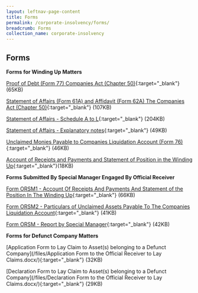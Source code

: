 ```yaml
---
layout: leftnav-page-content
title: Forms
permalink: /corporate-insolvency/forms/
breadcrumb: Forms
collection_name: corporate-insolvency
---
```


Forms
---

**Forms for Winding Up Matters**

[Proof of Debt (Form 77) Companies Act (Chapter 50)](/files/linkclick1664.doc/){:target="_blank"} (65KB)<br>

[Statement of Affairs (Form 61A) and Affidavit (Form 62A) The Companies Act (Chapter 50)](/files/linkclickfbe0.doc/){:target="_blank"} (107KB)<br>

[Statement of Affairs - Schedule A to L](/files/Schedule_A_L.xls/){:target="_blank"} (204KB)<br>

[Statement of Affairs - Explanatory notes](/files/linkclick99f4.pdf/){:target="_blank"} (49KB)<br>

[Unclaimed Monies Payable to Companies Liquidation Account (Form 76)](/files/UnclaimedMoniespayabletoCompaniesLiquidationAccountForm76.pdf/){:target="_blank"} (46KB)<br>

[Account of Receipts and Payments and Statement of Position in the Winding Up](/files/Acountofreceipts&payments.pdf/){:target="_blank"}(18KB)<br>


**Forms Submitted By Special Manager Engaged By Official Receiver**

[Form ORSM1 - Account Of Receipts And Payments And Statement of the Position In The Winding Up](/files/linkclickff1b.doc/){:target="_blank"} (66KB)<br>

[Form ORSM2 - Particulars of Unclaimed Assets Payable To The Companies Liquidation Account](/files/linkclickbf12.doc/){:target="_blank"} (41KB)<br>

[Form ORSM - Report by Special Manager](/files/linkclickdb78.doc/){:target="_blank"} (42KB)<br>

**Forms for Defunct Company Matters**

[Application Form to Lay Claim to Asset(s) belonging to a Defunct Company](/files/Application Form to the Official Receiver to Lay Claims.docx/){:target="_blank"} (32KB) <br>

[Declaration Form to Lay Claim to Asset(s) belonging to a Defunct Company](/files/Declaration Form to the Official Receiver to Lay Claims.docx/){:target="_blank"} (29KB)<br>
